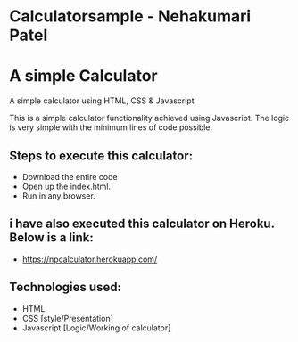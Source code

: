 # Calculatorsample - Nehakumari Patel

# A simple Calculator
 A simple calculator using HTML, CSS &amp; Javascript

 This is a simple calculator functionality achieved using Javascript. The logic is very simple with the minimum lines of code possible.
 
## Steps to execute this calculator:
- Download the entire code 
- Open up the index.html.
- Run in any browser.

## i have also executed this calculator on Heroku. Below is a link: 
- https://npcalculator.herokuapp.com/

## Technologies used: 
- HTML
- CSS [style/Presentation]
- Javascript [Logic/Working of calculator]
